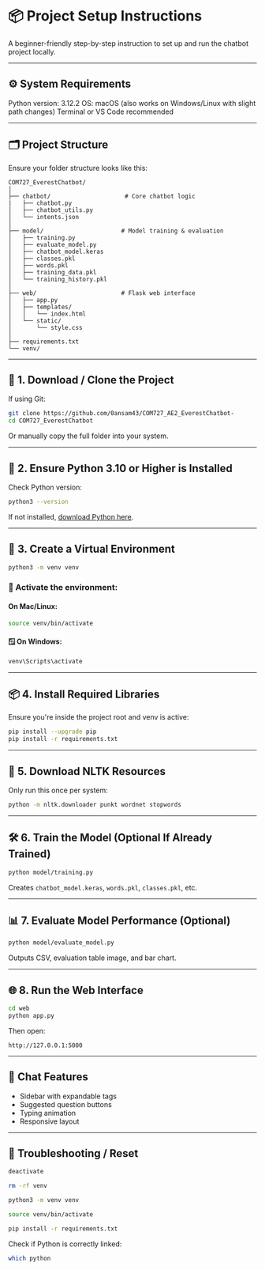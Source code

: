 
# 📦 Project Setup Instructions

A beginner-friendly step-by-step instruction to set up and run the chatbot project locally.

---

## ⚙️ System Requirements
Python version: 3.12.2
OS: macOS (also works on Windows/Linux with slight path changes)
Terminal or VS Code recommended

---

## 🗂 Project Structure
Ensure your folder structure looks like this:
```
COM727_EverestChatbot/
│
├── chatbot/                     # Core chatbot logic
|   ├── chatbot.py
│   ├── chatbot_utils.py
│   └── intents.json
│
├── model/                      # Model training & evaluation
│   ├── training.py
│   ├── evaluate_model.py
│   ├── chatbot_model.keras
│   ├── classes.pkl
│   ├── words.pkl
│   ├── training_data.pkl
│   └── training_history.pkl
│
├── web/                        # Flask web interface
│   ├── app.py
│   ├── templates/
│   │   └── index.html
│   └── static/
│       └── style.css
│
├── requirements.txt
└── venv/
```

---

## 📁 1. Download / Clone the Project

If using Git:

```bash
git clone https://github.com/0ansam43/COM727_AE2_EverestChatbot-
cd COM727_EverestChatbot
```

Or manually copy the full folder into your system.

---

## 🐍 2. Ensure Python 3.10 or Higher is Installed

Check Python version:

```bash
python3 --version
```

If not installed, [download Python here](https://www.python.org/downloads/).

---

## 🧪 3. Create a Virtual Environment

```bash
python3 -m venv venv
```

### 🔹 Activate the environment:

#### On Mac/Linux:

```bash
source venv/bin/activate
```

#### 🪟 On Windows:

```bash
venv\Scripts\activate
```

---

## 📦 4. Install Required Libraries

Ensure you're inside the project root and venv is active:

```bash
pip install --upgrade pip
pip install -r requirements.txt
```

---

## 🧠 5. Download NLTK Resources

Only run this once per system:

```bash
python -m nltk.downloader punkt wordnet stopwords
```

---

## 🛠️ 6. Train the Model (Optional If Already Trained)

```bash
python model/training.py
```

Creates `chatbot_model.keras`, `words.pkl`, `classes.pkl`, etc.

---

## 📊 7. Evaluate Model Performance (Optional)

```bash
python model/evaluate_model.py
```

Outputs CSV, evaluation table image, and bar chart.

---

## 🌐 8. Run the Web Interface

```bash
cd web
python app.py
```

Then open:

```
http://127.0.0.1:5000
```

---

## 💬 Chat Features

- Sidebar with expandable tags
- Suggested question buttons
- Typing animation
- Responsive layout

---

## 🧹 Troubleshooting / Reset

```bash
deactivate

rm -rf venv

python3 -m venv venv

source venv/bin/activate

pip install -r requirements.txt
```

Check if Python is correctly linked:

```bash
which python
```
